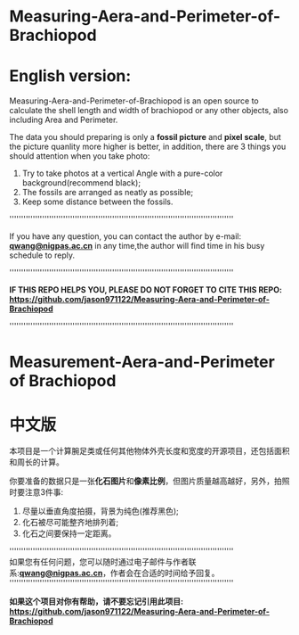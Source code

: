# Measuring-Aera-and-Perimeter-of-Brachiopod


# English version:
Measuring-Aera-and-Perimeter-of-Brachiopod is an open source to calculate the shell length and width of brachiopod or any other objects, also including Area and Perimeter.


The data you should preparing is only a **fossil picture** and **pixel scale**, but the picture quanlity more higher is better, in addition, there are 3 things you should attention when you take photo:


1. Try to take photos at a vertical Angle with a pure-color background(recommend black);
2. The fossils are arranged as neatly as possible;
3. Keep some distance between the fossils.



''''''''''''''''''''''''''''''''''''''''''''''''''''''''''''''''''''''''''''''''''''''''''''''''


If you have any question, you can contact the author by e-mail: **qwang@nigpas.ac.cn** in any time,the author will find time in his busy schedule to reply.


''''''''''''''''''''''''''''''''''''''''''''''''''''''''''''''''''''''''''''''''''''''''''''''''


**IF THIS REPO HELPS YOU, PLEASE DO NOT FORGET TO CITE THIS REPO: https://github.com/jason971122/Measuring-Aera-and-Perimeter-of-Brachiopod**



''''''''''''''''''''''''''''''''''''''''''''''''''''''''''''''''''''''''''''''''''''''''''''''''


# Measurement-Aera-and-Perimeter of Brachiopod
# 中文版

本项目是一个计算腕足类或任何其他物体外壳长度和宽度的开源项目，还包括面积和周长的计算。



你要准备的数据只是一张**化石图片**和**像素比例**，但图片质量越高越好，另外，拍照时要注意3件事:
1. 尽量以垂直角度拍摄，背景为纯色(推荐黑色);
2. 化石被尽可能整齐地排列着;
3. 化石之间要保持一定距离。



''''''''''''''''''''''''''''''''''''''''''''''''''''''''''''''''''''''''''''''''''''''''''''''''  
如果您有任何问题，您可以随时通过电子邮件与作者联系:**qwang@nigpas.ac.cn**，作者会在合适的时间给予回复。
''''''''''''''''''''''''''''''''''''''''''''''''''''''''''''''''''''''''''''''''''''''''''''''''  



**如果这个项目对你有帮助，请不要忘记引用此项目:
https://github.com/jason971122/Measuring-Aera-and-Perimeter-of-Brachiopod**

